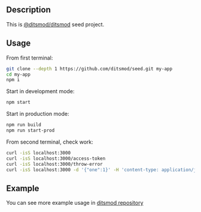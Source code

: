 ## Description

This is [@ditsmod/ditsmod](https://github.com/ditsmod/ditsmod) seed project.

## Usage

From first terminal:

```bash
git clone --depth 1 https://github.com/ditsmod/seed.git my-app
cd my-app
npm i
```

Start in development mode:

```bash
npm start
```

Start in production mode:

```bash
npm run build
npm run start-prod
```

From second terminal, check work:

```bash
curl -isS localhost:3000
curl -isS localhost:3000/access-token
curl -isS localhost:3000/throw-error
curl -isS localhost:3000 -d '{"one":1}' -H 'content-type: application/json'
```

## Example

You can see more example usage in [ditsmod repository](https://github.com/ditsmod/ditsmod/tree/main/examples)

